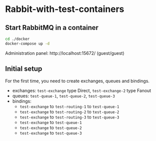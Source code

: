 # Rabbit-with-test-containers

## Start RabbitMQ in a container
```bash
cd ./docker
docker-compose up -d
```
Administration panel: http://localhost:15672/ (guest/guest)

## Initial setup
For the first time, you need to create exchanges, queues and bindings. 
- exchanges: `test-exchange` type Direct, `test-exchange-2` type Fanout
- queues: `test-queue-1`, `test-queue-2`, `test-queue-3`
- bindings: 
  - `test-exchange` to `test-routing-1` to `test-queue-1` 
  - `test-exchange` to `test-routing-2` to `test-queue-2` 
  - `test-exchange` to `test-routing-3` to `test-queue-3` 
  - `test-exchange` to `test-queue-1` 
  - `test-exchange` to `test-queue-2` 
  - `test-exchange` to `test-queue-3` 

